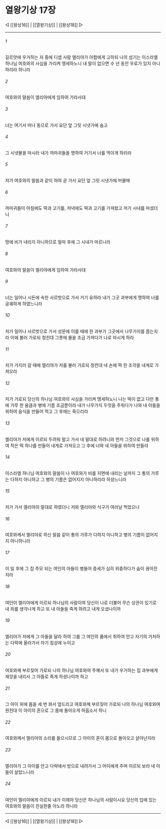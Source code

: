 # 열왕기상 17장

◁ [[왕상16]] | [[열왕기상]] | [[왕상18]] ▷
***

###### 1
길르앗에 우거하는 자 중에 디셉 사람 엘리야가 아합에게 고하되 나의 섬기는 이스라엘 하나님 여호와의 사심을 가리켜 맹세하노니 내 말이 없으면 수 년 동안 우로가 있지 아니하리라 하니라

###### 2
여호와의 말씀이 엘리야에게 임하여 가라사대

###### 3
너는 여기서 떠나 동으로 가서 요단 앞 그릿 시냇가에 숨고

###### 4
그 시냇물을 마시라 내가 까마귀들을 명하여 거기서 너를 먹이게 하리라

###### 5
저가 여호와의 말씀과 같이 하여 곧 가서 요단 앞 그릿 시냇가에 머물매

###### 6
까마귀들이 아침에도 떡과 고기를, 저녁에도 떡과 고기를 가져왔고 저가 시내를 마셨더니

###### 7
땅에 비가 내리지 아니하므로 얼마 후에 그 시내가 마르니라

###### 8
여호와의 말씀이 엘리야에게 임하여 가라사대

###### 9
너는 일어나 시돈에 속한 사르밧으로 가서 거기 유하라 내가 그곳 과부에게 명하여 너를 공궤하게 하였느니라

###### 10
저가 일어나 사르밧으로 가서 성문에 이를 때에 한 과부가 그곳에서 나무가지를 줍는지라 이에 불러 가로되 청컨대 그릇에 물을 조금 가져다가 나로 마시게 하라

###### 11
저가 가지러 갈 때에 엘리야가 저를 불러 가로되 청컨대 네 손에 떡 한 조각을 내게로 가져오라

###### 12
저가 가로되 당신의 하나님 여호와의 사심을 가리켜 맹세하노니 나는 떡이 없고 다만 통에 가루 한 움큼과 병에 기름 조금뿐이라 내가 나무가지 두엇을 주워다가 나와 내 아들을 위하여 음식을 만들어 먹고 그 후에는 죽으리라

###### 13
엘리야가 저에게 이르되 두려워 말고 가서 네 말대로 하려니와 먼저 그것으로 나를 위하여 작은 떡 하나를 만들어 내게로 가져오고 그 후에 너와 네 아들을 위하여 만들라

###### 14
이스라엘 하나님 여호와의 말씀이 나 여호와가 비를 지면에 내리는 날까지 그 통의 가루는 다하지 아니하고 그 병의 기름은 없어지지 아니하리라 하셨느니라

###### 15
저가 가서 엘리야의 말대로 하였더니 저와 엘리야와 식구가 여러날 먹었으나

###### 16
여호와께서 엘리야로 하신 말씀 같이 통의 가루가 다하지 아니하고 병의 기름이 없어지지 아니하니라

###### 17
이 일 후에 그 집 주모 되는 여인의 아들이 병들어 증세가 심히 위중하다가 숨이 끊어진지라

###### 18
여인이 엘리야에게 이르되 하나님의 사람이여 당신이 나로 더불어 무슨 상관이 있기로 내 죄를 생각나게 하고 또 내 아들을 죽게 하려고 내게 오셨나이까

###### 19
엘리야가 저에게 그 아들을 달라 하여 그를 그 여인의 품에서 취하여 안고 자기의 거처하는 다락에 올라가서 자기 침상에 누이고

###### 20
여호와께 부르짖어 가로되 나의 하나님 여호와여 주께서 또 내가 우거하는 집 과부에게 재앙을 내리사 그 아들로 죽게 하셨나이까 하고

###### 21
그 아이 위에 몸을 세 번 펴서 엎드리고 여호와께 부르짖어 가로되 나의 하나님 여호와여 원컨대 이 아이의 혼으로 그 몸에 돌아오게 하옵소서 하니

###### 22
여호와께서 엘리야의 소리를 들으시므로 그 아이의 혼이 몸으로 돌아오고 살아난지라

###### 23
엘리야가 그 아이를 안고 다락에서 방으로 내려가서 그 어미에게 주며 이르되 보라 네 아들이 살았느니라

###### 24
여인이 엘리야에게 이르되 내가 이제야 당신은 하나님의 사람이시요 당신의 입에 있는 여호와의 말씀이 진실한줄 아노라 하니라

***
◁ [[왕상16]] | [[열왕기상]] | [[왕상18]] ▷